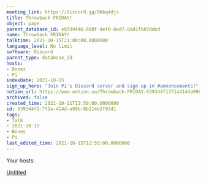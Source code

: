 ```yaml
---
meeting_link: https://discord.gg/9Kbq4djs
title: Throwback FRIDAY!
object: page
parent_database_id: e9339446-880f-4ef0-8ad7-8ad1f507dded
name: Throwback FRIDAY!
talktime: 2021-10-15T21:00:00.0000000
language_level: No limit
software: Discord
parent_type: database_id
hosts:
- Bones
- Pi
indexDate: 2021-10-15
sign_up_here: "Join Pi's Discord server and sign up in #annoncements!"
notion_url: https://www.notion.so/Throwback-FRIDAY-539344f17f1a414da99b8b114b2f9341
archived: false
created_time: 2021-10-11T13:59:00.0000000
id: 539344f1-7f1a-414d-a99b-8b114b2f9341
tags:
- Talk
- 2021-10-15
- Bones
- Pi
last_edited_time: 2021-10-15T12:55:00.0000000
---
```




Your hosts:

[Untitled](https://www.notion.so/482e61b02b9c4456b2b4fe86bb7544c6)   





